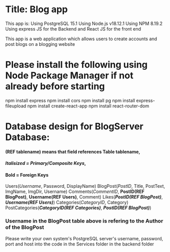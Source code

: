 # Title: Blog app
This app is:
Using PostgreSQL 15.1
Using Node.js v18.12.1
Using NPM 8.19.2
Using express JS for the Backend and React JS for the front end

This app is a web application which allows users to create accounts and post blogs on a blogging website

# Please install the following using Node Package Manager if not already before starting
npm install express
npm install cors
npm install pg
npm install express-fileupload
npm install create-react-app
npm install react-router-dom

# Database design for BlogServer Database:
#### (REF tablename) means that field references Table tablename,
#### *Italisized = Primary/Composite Keys*, 
#### **Bold = Foreign Keys**
  Users(*Username*, Password, DisplayName)
  BlogPost(*PostID*, Title, PostText, ImgName, ImgDir, Username)
  Comments(*CommentID*, **PostID(REF BlogPost)**, **Username(REF Users)**, Comment)
  Likes(***PostID(REF BlogPost)***, ***Username(REF Users)***)
  Categories(*CategoryID*, Category)
  PostCategories(***CategoryID(REF Categories)***, ***PostID(REF BlogPost)***)
  
### Username in the BlogPost table above is refering to the Author of the BlogPost

Please write your own system's PostgreSQL server's username, password, port and host into the code in the Services folder in the backend folder
